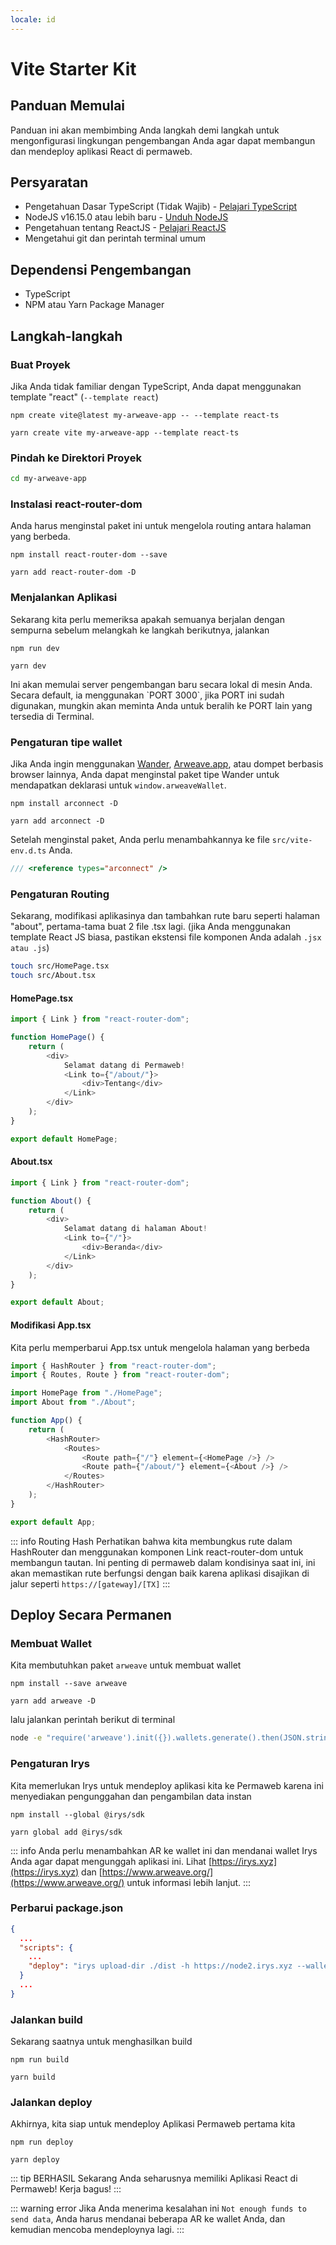 ```yaml
---
locale: id
---
```


# Vite Starter Kit

## Panduan Memulai

Panduan ini akan membimbing Anda langkah demi langkah untuk mengonfigurasi lingkungan pengembangan Anda agar dapat membangun dan mendeploy aplikasi React di permaweb.

## Persyaratan

-   Pengetahuan Dasar TypeScript (Tidak Wajib) - [Pelajari TypeScript](https://www.typescriptlang.org/docs/)
-   NodeJS v16.15.0 atau lebih baru - [Unduh NodeJS](https://nodejs.org/en/download/)
-   Pengetahuan tentang ReactJS - [Pelajari ReactJS](https://reactjs.org/)
-   Mengetahui git dan perintah terminal umum

## Dependensi Pengembangan

-   TypeScript
-   NPM atau Yarn Package Manager

## Langkah-langkah

### Buat Proyek

Jika Anda tidak familiar dengan TypeScript, Anda dapat menggunakan template "react" (`--template react`)

<CodeGroup>
  <CodeGroupItem title="NPM">
  
```console:no-line-numbers
npm create vite@latest my-arweave-app -- --template react-ts
```

  </CodeGroupItem>
  <CodeGroupItem title="YARN">
  
```console:no-line-numbers
yarn create vite my-arweave-app --template react-ts
```

  </CodeGroupItem>
</CodeGroup>

### Pindah ke Direktori Proyek

```sh
cd my-arweave-app
```

### Instalasi react-router-dom

Anda harus menginstal paket ini untuk mengelola routing antara halaman yang berbeda.

<CodeGroup>
  <CodeGroupItem title="NPM">
  
```console:no-line-numbers
npm install react-router-dom --save
```

  </CodeGroupItem>
  <CodeGroupItem title="YARN">
  
```console:no-line-numbers
yarn add react-router-dom -D
```

  </CodeGroupItem>
</CodeGroup>

### Menjalankan Aplikasi

Sekarang kita perlu memeriksa apakah semuanya berjalan dengan sempurna sebelum melangkah ke langkah berikutnya, jalankan
<CodeGroup>
<CodeGroupItem title="NPM">

```console:no-line-numbers
npm run dev
```

  </CodeGroupItem>
  <CodeGroupItem title="YARN">
  
```console:no-line-numbers
yarn dev
```

  </CodeGroupItem>
</CodeGroup>
Ini akan memulai server pengembangan baru secara lokal di mesin Anda. Secara default, ia menggunakan `PORT 3000`, jika PORT ini sudah digunakan,
mungkin akan meminta Anda untuk beralih ke PORT lain yang tersedia di Terminal.

### Pengaturan tipe wallet

Jika Anda ingin menggunakan [Wander](https://wander.app), [Arweave.app](https://arweave.app), atau dompet berbasis browser lainnya, Anda dapat menginstal paket tipe Wander untuk mendapatkan deklarasi untuk `window.arweaveWallet`.
<CodeGroup>
<CodeGroupItem title="NPM">

```console:no-line-numbers
npm install arconnect -D
```

  </CodeGroupItem>
  <CodeGroupItem title="YARN">
  
```console:no-line-numbers
yarn add arconnect -D
```

  </CodeGroupItem>
</CodeGroup>

Setelah menginstal paket, Anda perlu menambahkannya ke file `src/vite-env.d.ts` Anda.

```ts
/// <reference types="arconnect" />
```

### Pengaturan Routing

Sekarang, modifikasi aplikasinya dan tambahkan rute baru seperti halaman "about", pertama-tama buat 2 file .tsx lagi. (jika Anda menggunakan template React JS biasa, pastikan ekstensi file komponen Anda adalah `.jsx atau .js`)

```sh
touch src/HomePage.tsx
touch src/About.tsx
```

#### HomePage.tsx

```ts
import { Link } from "react-router-dom";

function HomePage() {
	return (
		<div>
			Selamat datang di Permaweb!
			<Link to={"/about/"}>
				<div>Tentang</div>
			</Link>
		</div>
	);
}

export default HomePage;
```

#### About.tsx

```ts
import { Link } from "react-router-dom";

function About() {
	return (
		<div>
			Selamat datang di halaman About!
			<Link to={"/"}>
				<div>Beranda</div>
			</Link>
		</div>
	);
}

export default About;
```

#### Modifikasi App.tsx

Kita perlu memperbarui App.tsx untuk mengelola halaman yang berbeda

```ts
import { HashRouter } from "react-router-dom";
import { Routes, Route } from "react-router-dom";

import HomePage from "./HomePage";
import About from "./About";

function App() {
	return (
		<HashRouter>
			<Routes>
				<Route path={"/"} element={<HomePage />} />
				<Route path={"/about/"} element={<About />} />
			</Routes>
		</HashRouter>
	);
}

export default App;
```

::: info Routing Hash
Perhatikan bahwa kita membungkus rute dalam HashRouter dan menggunakan komponen Link react-router-dom untuk membangun tautan.
Ini penting di permaweb dalam kondisinya saat ini, ini akan memastikan rute berfungsi dengan baik karena aplikasi disajikan di jalur seperti `https://[gateway]/[TX]`
:::

## Deploy Secara Permanen

### Membuat Wallet

Kita membutuhkan paket `arweave` untuk membuat wallet

<CodeGroup>
<CodeGroupItem title="NPM">

```console:no-line-numbers
npm install --save arweave
```

  </CodeGroupItem>
  <CodeGroupItem title="YARN">
  
```console:no-line-numbers
yarn add arweave -D
```

  </CodeGroupItem>
</CodeGroup>

lalu jalankan perintah berikut di terminal

```sh
node -e "require('arweave').init({}).wallets.generate().then(JSON.stringify).then(console.log.bind(console))" > wallet.json
```

### Pengaturan Irys

Kita memerlukan Irys untuk mendeploy aplikasi kita ke Permaweb karena ini menyediakan pengunggahan dan pengambilan data instan

<CodeGroup>
  <CodeGroupItem title="NPM">
  
```console:no-line-numbers
npm install --global @irys/sdk
```

  </CodeGroupItem>
  <CodeGroupItem title="YARN">
  
```console:no-line-numbers
yarn global add @irys/sdk
```

  </CodeGroupItem>
</CodeGroup>

::: info
Anda perlu menambahkan AR ke wallet ini dan mendanai wallet Irys Anda agar dapat mengunggah aplikasi ini. Lihat [https://irys.xyz](https://irys.xyz) dan [https://www.arweave.org/](https://www.arweave.org/) untuk informasi lebih lanjut.
:::

### Perbarui package.json

```json
{
  ...
  "scripts": {
    ...
    "deploy": "irys upload-dir ./dist -h https://node2.irys.xyz --wallet ./wallet.json -c arweave --index-file index.html --no-confirmation"
  }
  ...
}
```

### Jalankan build

Sekarang saatnya untuk menghasilkan build

<CodeGroup>
  <CodeGroupItem title="NPM">
  
```console:no-line-numbers
npm run build
```

  </CodeGroupItem>
  <CodeGroupItem title="YARN">
  
```console:no-line-numbers
yarn build
```

  </CodeGroupItem>
</CodeGroup>

### Jalankan deploy

Akhirnya, kita siap untuk mendeploy Aplikasi Permaweb pertama kita

<CodeGroup>
  <CodeGroupItem title="NPM">
  
```console:no-line-numbers
npm run deploy
```

  </CodeGroupItem>
  <CodeGroupItem title="YARN">
  
```console:no-line-numbers
yarn deploy
```

  </CodeGroupItem>
</CodeGroup>

::: tip BERHASIL
Sekarang Anda seharusnya memiliki Aplikasi React di Permaweb! Kerja bagus!
:::

::: warning error
Jika Anda menerima kesalahan ini `Not enough funds to send data`, Anda harus mendanai beberapa AR ke wallet Anda, dan kemudian mencoba mendeploynya lagi.
:::
